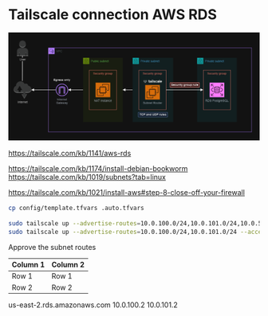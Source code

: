 # Tailscale connection AWS RDS


<img src=".assets/tailscale.png" />

https://tailscale.com/kb/1141/aws-rds

https://tailscale.com/kb/1174/install-debian-bookworm
https://tailscale.com/kb/1019/subnets?tab=linux

https://tailscale.com/kb/1021/install-aws#step-8-close-off-your-firewall

```sh
cp config/template.tfvars .auto.tfvars
```


```sh
sudo tailscale up --advertise-routes=10.0.100.0/24,10.0.101.0/24,10.0.55.0/24 --accept-dns=false
sudo tailscale up --advertise-routes=10.0.100.0/24,10.0.101.0/24 --accept-dns=false
```

Approve the subnet routes

| Column 1 | Column 2 |
|----------|----------|
|   Row 1  |   Row 1  |
|   Row 2  |   Row 2  |


us-east-2.rds.amazonaws.com
10.0.100.2
10.0.101.2